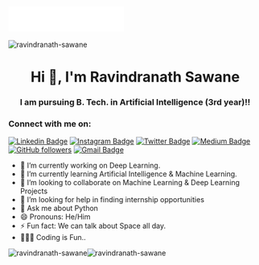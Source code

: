 <img src="Images/header.svg"></img>


<p align="left"> <img src="https://komarev.com/ghpvc/?username=ravindranath-sawane&label=Profile%20Visitors&color=129e00&style=plastic" alt="ravindranath-sawane" /> </p>

<h1 align="center">Hi 👋, I'm Ravindranath Sawane</h1>
<h3 align="center">I am pursuing B. Tech. in Artificial Intelligence (3rd year)!!</h3>

<h3 align="left">Connect with me on:</h3>

[![Linkedin Badge](https://img.shields.io/badge/-Ravindranath%20Sawane-blue?style=social&logo=Linkedin&logoColor=blue&link=https://www.linkedin.com/in/ravindranath-sawane)](https://www.linkedin.com/in/ravindranath-sawane) [![Instagram Badge](https://img.shields.io/badge/-@ravindranath_sawane-1ca0f1?style=social&logo=Instagram&logoColor=pink&link=https://www.instagram.com/ravindranath_sawane/)](https://www.instagram.com/ravindranath_sawane/) <!-- [![Facebook Badge](https://img.shields.io/badge/-Ravindranath%Sawane-skyblue?style=social&logo=Facebook&logoColor=skyblue&link=https://www.facebook.com/ravindranath.sawane)](https://www.facebook.com/ravindranath.sawane) --> [![Twitter Badge](http://img.shields.io/badge/-@ravisawane9-1ca0f1?style=social&logo=twitter&logoColor=blue&link=https://twitter.com/ravisawane9)](https://twitter.com/ravisawane9) [![Medium Badge](http://img.shields.io/badge/-@ravindranathsawane-1ca0f1?style=social&logo=Medium&logoColor=black&link=https://ravindranathsawane.medium.com/)](https://ravindranathsawane.medium.com/) [![GitHub followers](https://img.shields.io/github/followers/ravindranath-sawane?label=Follow&style=social)](https://github.com/ravindranath-sawane/?tab=follow) [![Gmail Badge](https://img.shields.io/badge/-ravisawane9-c14438?style=social&logo=Gmail&logoColor=red&link=mailto:ravisawane9@gmail.com)](mailto:ravisawane9@gmail.com) 

- 🔭 I’m currently working on Deep Learning.
- 🌱 I’m currently learning Artificial Intelligence & Machine Learning.
- 👯 I’m looking to collaborate on Machine Learning & Deep Learning Projects
- 🤔 I’m looking for help in finding internship opportunities
- 💬 Ask me about Python
- 😄 Pronouns: He/Him
- ⚡ Fun fact: We can talk about Space all day.
- 🧑🏻‍💻 Coding is Fun..
 
 
<p><img align="left" src="https://github-readme-stats.vercel.app/api/top-langs?username=ravindranath-sawane&show_icons=true&locale=en&layout=compact" alt="ravindranath-sawane" /></p>
<p>&nbsp;<img align="left" src="https://github-readme-stats.vercel.app/api?username=ravindranath-sawane&show_icons=true&locale=en" alt="ravindranath-sawane" /></p>


<!--

<p align="left">
<a href="https://twitter.com/ravisawane9" target="blank"><img align="center" src="https://cdn.jsdelivr.net/npm/simple-icons@3.0.1/icons/twitter.svg" alt="khushboogoel01" height="30" width="40" /></a>
<a href="https://www.linkedin.com/in/ravindranath-sawane-ai" target="blank"><img align="center" src="https://cdn.jsdelivr.net/npm/simple-icons@3.0.1/icons/linkedin.svg" alt="ravindranath-sawane-ai" height="30" width="40" /></a>
<a href="https://www.instagram.com/ravindranath_sawane" target="blank"><img align="center" src="https://cdn.jsdelivr.net/npm/simple-icons@3.0.1/icons/instagram.svg" alt="ravindranath_sawane" height="30" width="40" /></a>
  -->
  
